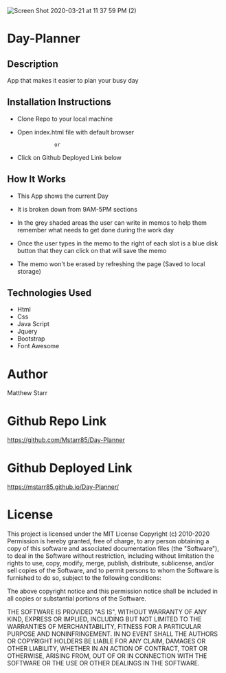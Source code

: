 ![Screen Shot 2020-03-21 at 11 37 59 PM (2)](https://user-images.githubusercontent.com/53281244/77241787-9c1f8300-6bcd-11ea-9f43-d1d016517bb2.png)

# Day-Planner

## Description 
 
App that makes it easier to plan your busy day

## Installation Instructions  

 * Clone Repo to your local machine
 
 * Open index.html file with default browser 
 
                   or
                   
 * Click on Github Deployed Link below
 
## How It Works

 * This App shows the current Day 
 
 * It is broken down from 9AM-5PM sections 
 
 * In the grey shaded areas the user can write in memos to help them remember what needs to get done during the work day
 
 * Once the user types in the memo to the right of each slot is a blue disk button that they can click on that will save the      memo
 
 * The memo won't be erased by refreshing the page (Saved to local storage)

## Technologies Used
 
 * Html
 * Css 
 * Java Script 
 * Jquery
 * Bootstrap
 * Font Awesome

# Author

Matthew Starr

# Github Repo Link

https://github.com/Mstarr85/Day-Planner

# Github Deployed Link

https://mstarr85.github.io/Day-Planner/


# License

This project is licensed under the MIT License Copyright (c) 2010-2020 Permission is hereby granted, free of charge, to any person obtaining a copy of this software and associated documentation files (the "Software"), to deal in the Software without restriction, including without limitation the rights to use, copy, modify, merge, publish, distribute, sublicense, and/or sell copies of the Software, and to permit persons to whom the Software is furnished to do so, subject to the following conditions:

The above copyright notice and this permission notice shall be included in all copies or substantial portions of the Software.

THE SOFTWARE IS PROVIDED "AS IS", WITHOUT WARRANTY OF ANY KIND, EXPRESS OR IMPLIED, INCLUDING BUT NOT LIMITED TO THE WARRANTIES OF MERCHANTABILITY, FITNESS FOR A PARTICULAR PURPOSE AND NONINFRINGEMENT. IN NO EVENT SHALL THE AUTHORS OR COPYRIGHT HOLDERS BE LIABLE FOR ANY CLAIM, DAMAGES OR OTHER LIABILITY, WHETHER IN AN ACTION OF CONTRACT, TORT OR OTHERWISE, ARISING FROM, OUT OF OR IN CONNECTION WITH THE SOFTWARE OR THE USE OR OTHER DEALINGS IN THE SOFTWARE.
